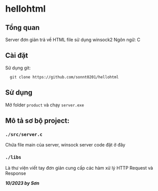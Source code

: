 # hellohtml
## Tổng quan
Server đơn giản trả về HTML file sử dụng winsock2
Ngôn ngữ: C
## Cài đặt 
Sử dụng git: 
```
  git clone https://github.com/sonnt0201/hellohtml
```

## Sử dụng
Mở folder ```product``` và chạy ```server.exe```

## Mô tả sơ bộ project:
### ```./src/server.c```
Chứa file main của server, winsock server code đặt ở đây
### ```./libs```
Là thư viện viết tay đơn giản cung cấp các hàm xử lý HTTP Request và Response

**_10/2023 by Sơn_** 

